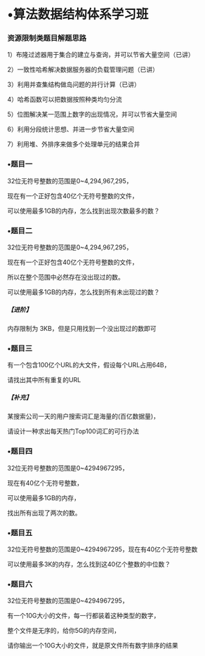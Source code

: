 # •算法数据结构体系学习班

### 资源限制类题目解题思路

1）布隆过滤器用于集合的建立与查询，并可以节省大量空间（已讲）

2）一致性哈希解决数据服务器的负载管理问题（已讲）

3）利用并查集结构做岛问题的并行计算（已讲）

4）哈希函数可以把数据按照种类均匀分流

5）位图解决某一范围上数字的出现情况，并可以节省大量空间

6）利用分段统计思想、并进一步节省大量空间

7）利用堆、外排序来做多个处理单元的结果合并

### •题目一

32位无符号整数的范围是0~4,294,967,295，

现在有一个正好包含40亿个无符号整数的文件，

可以使用最多1GB的内存，怎么找到出现次数最多的数？

### •题目二

32位无符号整数的范围是0~4,294,967,295，

现在有一个正好包含40亿个无符号整数的文件，

所以在整个范围中必然存在没出现过的数。

可以使用最多1GB的内存，怎么找到所有未出现过的数？

##### 【进阶】

内存限制为 3KB，但是只用找到一个没出现过的数即可

### •题目三

有一个包含100亿个URL的大文件，假设每个URL占用64B，

请找出其中所有重复的URL

##### 【补充】

某搜索公司一天的用户搜索词汇是海量的(百亿数据量)，

请设计一种求出每天热门Top100词汇的可行办法

### •题目四

32位无符号整数的范围是0~4294967295，

现在有40亿个无符号整数，

可以使用最多1GB的内存，

找出所有出现了两次的数。

### •题目五

32位无符号整数的范围是0~4294967295，现在有40亿个无符号整数

可以使用最多3K的内存，怎么找到这40亿个整数的中位数？

### •题目六

32位无符号整数的范围是0~4294967295，

有一个10G大小的文件，每一行都装着这种类型的数字，

整个文件是无序的，给你5G的内存空间，

请你输出一个10G大小的文件，就是原文件所有数字排序的结果